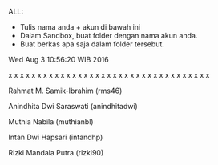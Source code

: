 ALL:
- Tulis nama anda + akun di bawah ini
- Dalam Sandbox, buat folder dengan nama akun anda.
- Buat berkas apa saja dalam folder tersebut.

Wed Aug  3 10:56:20 WIB 2016

x x x x x x x x x x x x x x x x x x x x x x x x x x x x x x x x x x x

Rahmat M. Samik-Ibrahim (rms46)

Anindhita Dwi Saraswati (anindhitadwi)

Muthia Nabila (muthianbl)

Intan Dwi Hapsari (intandhp)

Rizki Mandala Putra (rizki90)
